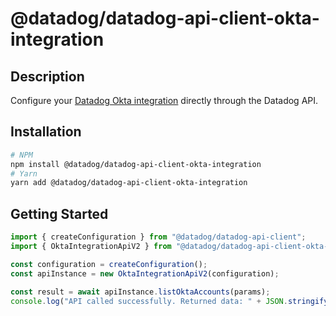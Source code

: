 # @datadog/datadog-api-client-okta-integration

## Description

Configure your [Datadog Okta integration](https://docs.datadoghq.com/integrations/okta/) directly through the Datadog API.

## Installation

```sh
# NPM
npm install @datadog/datadog-api-client-okta-integration
# Yarn
yarn add @datadog/datadog-api-client-okta-integration
```

## Getting Started
```ts
import { createConfiguration } from "@datadog/datadog-api-client";
import { OktaIntegrationApiV2 } from "@datadog/datadog-api-client-okta-integration";

const configuration = createConfiguration();
const apiInstance = new OktaIntegrationApiV2(configuration);

const result = await apiInstance.listOktaAccounts(params);
console.log("API called successfully. Returned data: " + JSON.stringify(result));
```
